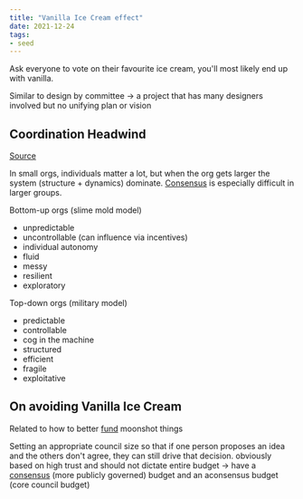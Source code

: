 ```yaml
---
title: "Vanilla Ice Cream effect"
date: 2021-12-24
tags:
- seed
---
```


Ask everyone to vote on their favourite ice cream, you'll most likely end up with vanilla.

Similar to design by committee → a project that has many designers involved but no unifying plan or vision

## Coordination Headwind
[Source](https://komoroske.com/slime-mold/)

In small orgs, individuals matter a lot, but when the org gets larger the system (structure + dynamics) dominate. [Consensus](thoughts/consensus.md) is especially difficult in larger groups.

Bottom-up orgs (slime mold model)
- unpredictable
- uncontrollable (can influence via incentives)
- individual autonomy
- fluid
- messy
- resilient
- exploratory

Top-down orgs (military model)
- predictable
- controllable
- cog in the machine
- structured
- efficient
- fragile
- exploitative

## On avoiding Vanilla Ice Cream
Related to how to better [fund](thoughts/funding.md) moonshot things

Setting an appropriate council size so that if one person proposes an idea and the others don't agree, they can still drive that decision. obviously based on high trust and should not dictate entire budget → have a [consensus](thoughts/consensus.md) (more publicly governed) budget and an aconsensus budget (core council budget)